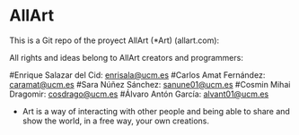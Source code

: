 # AllArt

This is a Git repo of the proyect AllArt (*Art) (allart.com):

All rights and ideas belong to AllArt creators and programmers:

#Enrique Salazar del Cid: enrisala@ucm.es
#Carlos Amat Fernández: caramat@ucm.es
#Sara Núñez Sánchez: sanune01@ucm.es
#Cosmin Mihai Dragomir: cosdrago@ucm.es
#Álvaro Antón García: alvant01@ucm.es

* Art is a way of interacting with other people and being able to share and show the world, in a free way, your own creations.
